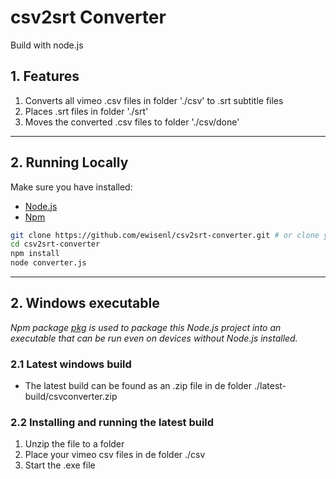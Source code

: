 # csv2srt Converter

Build with node.js

## 1. Features

1. Converts all vimeo .csv files in folder './csv' to .srt subtitle files
2. Places .srt files in folder './srt'
3. Moves the converted .csv files to folder './csv/done'
----
## 2. Running Locally

Make sure you have installed: 
- [Node.js](http://nodejs.org/)
- [Npm](https://www.npmjs.com/)

```sh
git clone https://github.com/ewisenl/csv2srt-converter.git # or clone your own fork
cd csv2srt-converter
npm install
node converter.js
```
----
## 2. Windows executable
_Npm package [pkg](https://www.npmjs.com/package/pkg) is used to package this Node.js project into an executable that can be run even on devices without Node.js installed._

### 2.1 Latest windows build
- The latest build can be found as an .zip file in de folder  ./latest-build/csvconverter.zip

### 2.2 Installing and running the latest build
1. Unzip the file to a folder
2. Place your vimeo csv files in de folder ./csv
3. Start the .exe file

